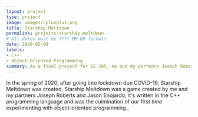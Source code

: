 ```yaml
---
layout: project
type: project
image: images/cplusplus.png
title: Starship Meltdown
permalink: projects/starship-meltdown
# All dates must be YYYY-MM-DD format!
date: 2020-05-08
labels:
- C++
- Object-Oriented Programming
summary: As a final project for EE 205, me and my partners Joseph Roberts and Jason Enojardo created a game called Starship Meltdown based on the SFML C++ library.
---
```


In the spring of 2020, after going into lockdown due COVID-19, Starship Meltdown was created. Starship Meltdown was a game created by me and my partners Joseph Roberts and Jason Enojardo; it's written in the C++ programming language and was the culmination of our first time experimenting with object-oriented programming..

